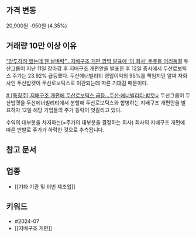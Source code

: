 ## 가격 변동
20,900원 -950원 (4.35%)
## 거래량 10만 이상 이유
[“장투하려 했는데 웬 날벼락”…지배구조 개편 깜짝 발표에 ‘이 회사’ 주주들 어리둥절](https://n.news.naver.com/mnews/article/009/0005333941)
두산그룹이 지난 11일 장마감 후 지배구조 개편안을 발표한 후 12일 증시에서 두산로보틱스 주가는 23.92% 급등했다. 두산에너빌리티 영업이익의 95%를 책임지던 알짜 자회사인 두산밥캣이 두산로보틱스로 이관되는데 따른 기대감 때문이다.

[# [특징주] 지배구조 개편에 두산로보틱스 급등…두산·에너빌리티·밥캣↓](https://www.yna.co.kr/view/AKR20240712043100008)
두산그룹이 두산밥캣을 두산에너빌리티에서 분할해 두산로보틱스와 합병하는 지배구조 개편안을 발표하자 12일 해당 기업들의 주가 등락이 엇갈리고 있다.

수익의 대부분을 차지하는(=주가의 대부분을 결정하는 회사) 회사의 지배구조 개편에 따른 반발로 주가가 하락한 것으로 추측됩니다.
## 참고 문서

## 업종
- [[기타 기관 및 터빈 제조업]]
## 키워드
- #2024-07 
- [[지배구조 개편]]
